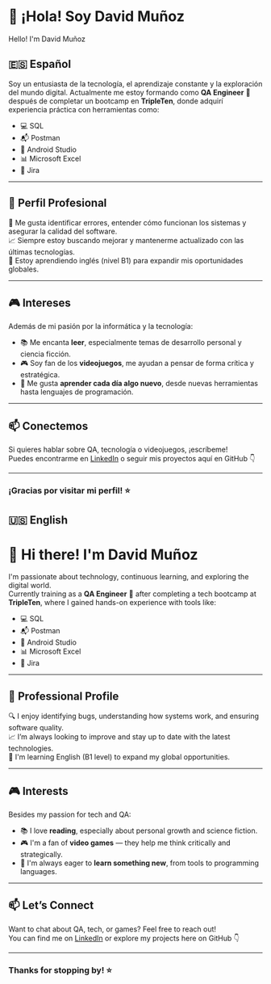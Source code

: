 # 👋 ¡Hola! Soy David Muñoz  
Hello! I'm David Muñoz


## 🇪🇸 Español

Soy un entusiasta de la tecnología, el aprendizaje constante y la exploración del mundo digital. Actualmente me estoy formando como **QA Engineer** 🧪 después de completar un bootcamp en **TripleTen**, donde adquirí experiencia práctica con herramientas como:

- 💻 SQL  
- 📬 Postman  
- 🤖 Android Studio  
- 📊 Microsoft Excel  
- 🐞 Jira

---

## 💼 Perfil Profesional

🔎 Me gusta identificar errores, entender cómo funcionan los sistemas y asegurar la calidad del software.  
📈 Siempre estoy buscando mejorar y mantenerme actualizado con las últimas tecnologías.  
🧠 Estoy aprendiendo inglés (nivel B1) para expandir mis oportunidades globales.

---

## 🎮 Intereses

Además de mi pasión por la informática y la tecnología:

- 📚 Me encanta **leer**, especialmente temas de desarrollo personal y ciencia ficción.  
- 🎮 Soy fan de los **videojuegos**, me ayudan a pensar de forma crítica y estratégica.  
- 🚀 Me gusta **aprender cada día algo nuevo**, desde nuevas herramientas hasta lenguajes de programación.

---

## 📫 Conectemos

Si quieres hablar sobre QA, tecnología o videojuegos, ¡escríbeme!  
Puedes encontrarme en [LinkedIn](https://www.linkedin.com/in/juan-david-mu%C3%B1oz-mejia-1b7a52318/) o seguir mis proyectos aquí en GitHub 👇

---

### ¡Gracias por visitar mi perfil! ⭐


## 🇺🇸 English

# 👋 Hi there! I'm David Muñoz

I'm passionate about technology, continuous learning, and exploring the digital world.  
Currently training as a **QA Engineer** 🧪 after completing a tech bootcamp at **TripleTen**, where I gained hands-on experience with tools like:

- 💻 SQL  
- 📬 Postman  
- 🤖 Android Studio  
- 📊 Microsoft Excel  
- 🐞 Jira

---

## 💼 Professional Profile

🔍 I enjoy identifying bugs, understanding how systems work, and ensuring software quality.  
📈 I’m always looking to improve and stay up to date with the latest technologies.  
🧠 I'm learning English (B1 level) to expand my global opportunities.

---

## 🎮 Interests

Besides my passion for tech and QA:

- 📚 I love **reading**, especially about personal growth and science fiction.  
- 🎮 I'm a fan of **video games** — they help me think critically and strategically.  
- 🚀 I'm always eager to **learn something new**, from tools to programming languages.

---

## 📫 Let’s Connect

Want to chat about QA, tech, or games? Feel free to reach out!  
You can find me on [LinkedIn](https://www.linkedin.com/in/juan-david-mu%C3%B1oz-mejia-1b7a52318/) or explore my projects here on GitHub 👇

---

### Thanks for stopping by! ⭐
